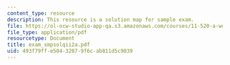 ```yaml
---
content_type: resource
description: This resource is a solution map for sample exam.
file: https://ol-ocw-studio-app-qa.s3.amazonaws.com/courses/11-520-a-workshop-on-geographic-information-systems-fall-2005/493f79ffe50432079f6cab811d5c9039_exam_smpsolqii2a.pdf
file_type: application/pdf
resourcetype: Document
title: exam_smpsolqii2a.pdf
uid: 493f79ff-e504-3207-9f6c-ab811d5c9039
---
```

